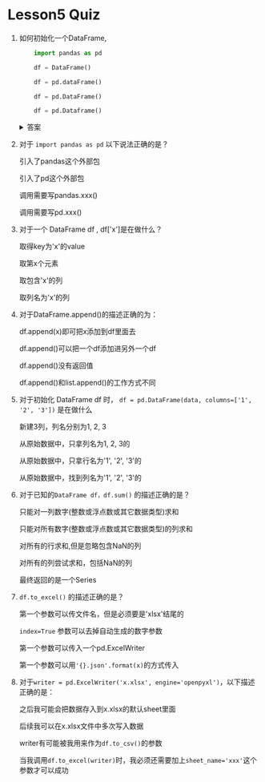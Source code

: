 # Lesson5 Quiz

1. 如何初始化一个DataFrame, 
    ```python
        import pandas as pd
    
        df = DataFrame()
    
        df = pd.dataFrame()
    
        df = pd.DataFrame()
    
        df = pd.Dataframe()
    ```
    <details>
    <summary>答案</summary>
    
    答案为3. 1是因为没有pd. 
    
    2和4 都是大小写有错误
    </details>
1. 对于 `import pandas as pd` 以下说法正确的是？
    
    引入了pandas这个外部包
    
    引入了pd这个外部包
    
    调用需要写pandas.xxx()
    
    调用需要写pd.xxx()   
    
1. 对于一个 DataFrame df , df['x']是在做什么？
    
    取得key为'x'的value
    
    取第x个元素
    
    取包含'x'的列
    
    取列名为'x'的列

1. 对于DataFrame.append()的描述正确的为：
    
    df.append(x)即可把x添加到df里面去
    
    df.append()可以把一个df添加进另外一个df
    
    df.append()没有返回值
    
    df.append()和list.append()的工作方式不同

1. 对于初始化 DataFrame df 时， `df = pd.DataFrame(data, columns=['1', '2', '3'])` 是在做什么

    新建3列，列名分别为1, 2, 3
    
    从原始数据中，只拿列名为1, 2, 3的
    
    从原始数据中，只拿行名为'1', '2', '3'的
    
    从原始数据中，找到列名为'1', '2', '3'的
    
1. 对于已知的`DataFrame df，df.sum()` 的描述正确的是？
    
    只能对一列数字(整数或浮点数或其它数据类型)求和
    
    只能对所有数字(整数或浮点数或其它数据类型)的列求和
    
    对所有的行求和,但是忽略包含NaN的列
    
    对所有的列尝试求和，包括NaN的列
    
    最终返回的是一个Series

1. `df.to_excel()` 的描述正确的是？

    第一个参数可以传文件名，但是必须要是'xlsx'结尾的
    
    `index=True` 参数可以去掉自动生成的数字参数
    
    第一个参数可以传入一个pd.ExcelWriter
    
    第一个参数可以用`'{}.json'.format(x)`的方式传入

1. 对于`writer = pd.ExcelWriter('x.xlsx', engine='openpyxl')`，以下描述正确的是：

    之后我可能会把数据存入到x.xlsx的默认sheet里面
    
    后续我可以在x.xlsx文件中多次写入数据
    
    writer有可能被我用来作为`df.to_csv()`的参数

    当我调用`df.to_excel(writer)`时，我必须还需要加上`sheet_name='xxx'`这个参数才可以成功



